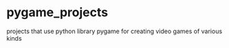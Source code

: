 pygame_projects
===============

projects that use python library pygame for creating video games of various kinds
